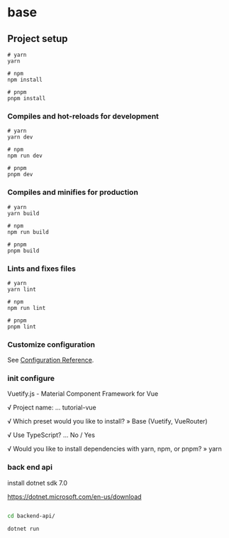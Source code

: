 # base

## Project setup

```
# yarn
yarn

# npm
npm install

# pnpm
pnpm install
```

### Compiles and hot-reloads for development

```
# yarn
yarn dev

# npm
npm run dev

# pnpm
pnpm dev
```

### Compiles and minifies for production

```
# yarn
yarn build

# npm
npm run build

# pnpm
pnpm build
```

### Lints and fixes files

```
# yarn
yarn lint

# npm
npm run lint

# pnpm
pnpm lint
```

### Customize configuration

See [Configuration Reference](https://vitejs.dev/config/).


### init configure
Vuetify.js - Material Component Framework for Vue

√ Project name: ... tutorial-vue

√ Which preset would you like to install? » Base (Vuetify, VueRouter)

√ Use TypeScript? ... No / Yes

√ Would you like to install dependencies with yarn, npm, or pnpm? » yarn



### back end api

install  dotnet sdk 7.0

https://dotnet.microsoft.com/en-us/download


``` bash

cd backend-api/

dotnet run

```
